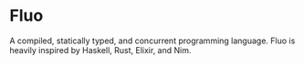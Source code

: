 # Fluo

A compiled, statically typed, and concurrent programming language. 
Fluo is heavily inspired by Haskell, Rust, Elixir, and Nim.

